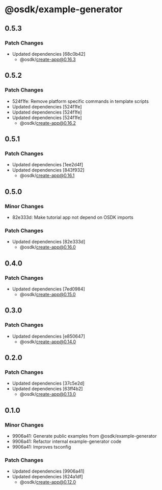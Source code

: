 # @osdk/example-generator

## 0.5.3

### Patch Changes

- Updated dependencies [68c0b42]
  - @osdk/create-app@0.16.3

## 0.5.2

### Patch Changes

- 524f1fe: Remove platform specific commands in template scripts
- Updated dependencies [524f1fe]
- Updated dependencies [524f1fe]
- Updated dependencies [524f1fe]
  - @osdk/create-app@0.16.2

## 0.5.1

### Patch Changes

- Updated dependencies [1ee2d4f]
- Updated dependencies [843f932]
  - @osdk/create-app@0.16.1

## 0.5.0

### Minor Changes

- 82e333d: Make tutorial app not depend on OSDK imports

### Patch Changes

- Updated dependencies [82e333d]
  - @osdk/create-app@0.16.0

## 0.4.0

### Patch Changes

- Updated dependencies [7ed0984]
  - @osdk/create-app@0.15.0

## 0.3.0

### Patch Changes

- Updated dependencies [e850647]
  - @osdk/create-app@0.14.0

## 0.2.0

### Patch Changes

- Updated dependencies [37c5e2d]
- Updated dependencies [63ff4b2]
  - @osdk/create-app@0.13.0

## 0.1.0

### Minor Changes

- 9906a41: Generate public examples from @osdk/example-generator
- 9906a41: Refactor internal example-generator code
- 9906a41: Improves tsconfig

### Patch Changes

- Updated dependencies [9906a41]
- Updated dependencies [624a1df]
  - @osdk/create-app@0.12.0
